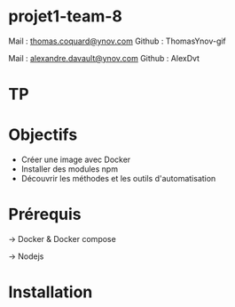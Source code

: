 # projet1-team-8

Mail : thomas.coquard@ynov.com
Github : ThomasYnov-gif

Mail : alexandre.davault@ynov.com
Github : AlexDvt


# TP

# Objectifs

- Créer une image avec Docker
- Installer des modules npm
- Découvrir les méthodes et les outils d'automatisation

# Prérequis

-> Docker & Docker compose

-> Nodejs


# Installation

